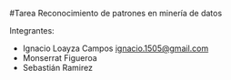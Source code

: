 #Tarea Reconocimiento de patrones en minería de datos

Integrantes:

* Ignacio Loayza Campos		ignacio.1505@gmail.com
* Monserrat Figueroa
* Sebastián Ramirez



